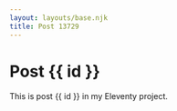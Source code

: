 ```yaml
---
layout: layouts/base.njk
title: Post 13729
---
```


# Post {{ id }}

This is post {{ id }} in my Eleventy project.
